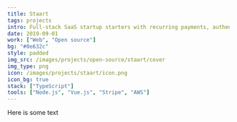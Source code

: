 ```yaml
---
title: Staart
tags: projects
intro: Full-stack SaaS startup starters with recurring payments, authentication, API gateway, and more
date: 2019-09-01
work: ["Web", "Open source"]
bg: "#0e632c"
style: padded
img_src: /images/projects/open-source/staart/cover
img_type: png
icon: /images/projects/staart/icon.png
icon_bg: true
stack: ["TypeScript"]
tools: ["Node.js", "Vue.js", "Stripe", "AWS"]
---
```


Here is some text

<div class="two-images">
  <img alt="" src="/images/projects/open-source/staart/1.png">
  <img alt="" src="/images/projects/open-source/staart/2.png">
</div>

<div class="two-images">
  <img alt="" src="/images/projects/open-source/staart/3.png">
  <img alt="" src="/images/projects/open-source/staart/4.png">
</div>

<div class="two-images">
  <img alt="" src="/images/projects/open-source/staart/5.png">
  <img alt="" src="/images/projects/open-source/staart/6.png">
</div>

<div class="image"><img alt="" src="/images/projects/open-source/staart/cover.png"></div>
